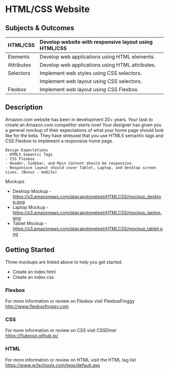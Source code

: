# HTML/CSS Website

## Subjects & Outcomes

| HTML/CSS                      | Develop website with responsive layout using HTML/CSS         |
|:------------------------------|:--------------------------------------------------------------|
| Elements                      | Develop web applications using HTML elements.                 |
| Attributes                    | Develop web applications using HTML attributes.               |
| Selectors                     | Implement web styles using CSS selectors.                     |
|                               | Implement web layout using CSS selectors.                     |
| Flexbox                       | Implement web layout using CSS Flexbox.                       |



## Description
Amazon.com website has been in development 20+ years.  Your task to create an Amazon.com competitor starts now!
Your designer has given you a general mockup of their expectations of what your home page should look like for the beta.
They have stressed that you use HTML5 semantic tags and CSS Flexbox to implement a responsive home page.

```
Design Expectations
- HTML5 Semantic Tags
- CSS Flexbox
- Header, Sidebar, and Main Content should be responsive.
- Responsive layout should cover Tablet, Laptop, and Desktop screen sizes. (Bonus - mobile)
```

Mockups
- Desktop Mockup - https://s3.amazonaws.com/atacapstonetest/HTMLCSS/mockup_desktop.png
- Laptop Mockup - https://s3.amazonaws.com/atacapstonetest/HTMLCSS/mockup_laptop.png
- Tablet Mockup - https://s3.amazonaws.com/atacapstonetest/HTMLCSS/mockup_tablet.png

## Getting Started
Three mockups are linked above to help you get started.
- Create an index.html
- Create an index.css

### Flexbox

For more information or review on Flexbox visit FlexboxFroggy http://www.flexboxfroggy.com

### CSS

For more information or review on CSS visit CSSDiner https://flukeout.github.io/

### HTML

For more information or review on HTML visit the HTML tag list https://www.w3schools.com/tags/default.asp
